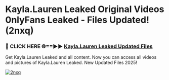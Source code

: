 # Kayla.Lauren Leaked Original Videos 0nlyFans Leaked - Files Updated! (2nxq)

<h3>🔴 CLICK HERE 🌐==►► <a href="https://tinyurl.com/ehrbuxhb" rel="nofollow">Kayla.Lauren Leaked Updated Files</a></h3>

Get Kayla.Lauren Leaked and all content. Now you can access all videos and pictures of Kayla.Lauren Leaked. New Updated Files 2025!

[![2nxq](https://i.imgur.com/lVYEuWS.gif)](https://tinyurl.com/ehrbuxhb)
